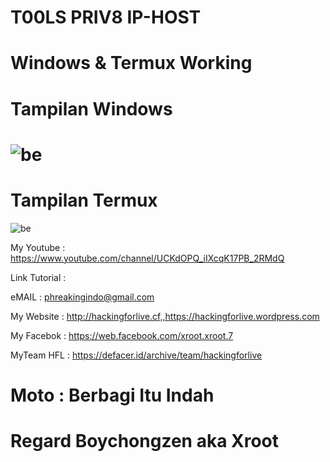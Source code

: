# T00LS PRIV8 IP-HOST

# Windows & Termux Working

# Tampilan Windows
![be](https://raw.githubusercontent.com/boychongzen18/ip-host/master/windows.png)
===============================================================================
# Tampilan Termux
![be](https://raw.githubusercontent.com/boychongzen18/ip-host/master/termux.jpg)


My Youtube    : https://www.youtube.com/channel/UCKdOPQ_iIXcqK17PB_2RMdQ

Link Tutorial : 

eMAIL         : phreakingindo@gmail.com 

My Website    : http://hackingforlive.cf,,https://hackingforlive.wordpress.com

My Facebok    : https://web.facebook.com/xroot.xroot.7

MyTeam HFL    : https://defacer.id/archive/team/hackingforlive

# Moto : Berbagi Itu Indah

# Regard Boychongzen aka Xroot
